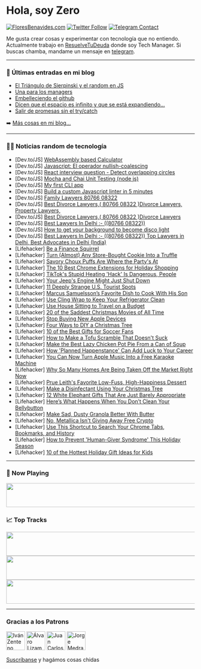 # Hola, soy Zero

[![FloresBenavides.com](https://img.shields.io/website?down_message=oops&label=MiBlog&style=for-the-badge&up_message=online&url=https%3A%2F%2Ffloresbenavides.com)](https://floresbenavides.com) [![Twitter Follow](https://img.shields.io/twitter/follow/ZeroDragon?color=%231DA1F2&label=Follow&logo=twitter&logoColor=ffffff&style=for-the-badge)](https://twitter.com/zerodragon) [![Telegram Contact](https://img.shields.io/badge/escr%C3%ADbeme-ZeroDragon-%2326A5E4?style=for-the-badge&logo=telegram)](https://t.me/zerodragon)

Me gusta crear cosas y experimentar con tecnología que no entiendo.
Actualmente trabajo en [ResuelveTuDeuda](http://github.com/resuelve) donde soy Tech Manager.
Si buscas chamba, mandame un mensaje en [telegram](https://t.me/zerodragon).

---

### 📕 Últimas entradas en mi blog
<!-- BLOG-POST-LIST:START -->
- [El Triángulo de Sierpinski y el random en JS](https://floresbenavides.com/el-triangulo-de-sierpinski-y-el-random-en-js/)
- [Una para los managers](https://floresbenavides.com/una-para-los-managers/)
- [Embelleciendo el github](https://floresbenavides.com/embelleciendo-el-github/)
- [Dicen que el espacio es infinito y que se está expandiendo…](https://floresbenavides.com/dicen-que-el-espacio-es-infinito-y-que-se-esta-expandiendo/)
- [Salir de promesas sin el try/catch](https://floresbenavides.com/salir-de-promesas-sin-el-try-catch/)
<!-- BLOG-POST-LIST:END -->

➡️ [Más cosas en mi blog...](https://floresbenavides.com)

---

### 👨‍💻 Noticias random de tecnología
<!-- TECH-POSTS:START -->
- [Dev.to/JS] [WebAssembly based Calculator](https://dev.to/b1bxonty/webassembly-based-calculator-4ab3)
- [Dev.to/JS] [Javascript: El operador nullish-coalescing](https://dev.to/matiasfha/javascript-el-operador-nullish-coalescing-4l8j)
- [Dev.to/JS] [React interview question - Detect overlapping circles](https://dev.to/learnersbucket/react-interview-question-detect-overlapping-circles-4l2i)
- [Dev.to/JS] [Mocha and Chai Unit Testing &lpar;node js&rpar;](https://dev.to/shrey802/mocha-and-chai-unit-testing-node-js-3oen)
- [Dev.to/JS] [My first CLI app](https://dev.to/learnersaurabh/my-first-cli-app-127p)
- [Dev.to/JS] [Build a custom Javascript linter in 5 minutes](https://dev.to/geoffreycopin/build-a-custom-javascript-linter-in-5-minutes-4a1j)
- [Dev.to/JS] [Family Lawyers 80766 08322](https://dev.to/vinaypratapasf/family-lawyers-80766-08322-11jp)
- [Dev.to/JS] [Best Divorce Lawyers,&lpar; 80766 08322 &rpar;Divorce Lawyers, Property Lawyers,](https://dev.to/vinaypratapasf/best-divorce-lawyers-80766-08322-divorce-lawyers-property-lawyers-134c)
- [Dev.to/JS] [Best Divorce Lawyers,&lpar; 80766 08322 &rpar;Divorce Lawyers](https://dev.to/vinaypratapasf/best-divorce-lawyers-80766-08322-divorce-lawyers-3ho7)
- [Dev.to/JS] [Best Lawyers In Delhi :- &lpar;&lpar;80766 08322&rpar;&rpar;](https://dev.to/vinaypratapasf/best-lawyers-in-delhi-80766-08322-1e4c)
- [Dev.to/JS] [How to get your background to become disco light](https://dev.to/titlexp/how-to-get-your-background-to-become-disco-light-4ida)
- [Dev.to/JS] [Best Lawyers In Delhi :- &lpar;&lpar;80766 08322&rpar;&rpar; Top Lawyers in Delhi, Best Advocates in Delhi &lpar;India&rpar;](https://dev.to/vinaypratapasf/best-lawyers-in-delhi-80766-08322-top-lawyers-in-delhi-best-advocates-in-delhi-india-115h)
- [Lifehacker] [Be a Finance Squirrel](https://lifehacker.com/be-a-finance-squirrel-1849871811)
- [Lifehacker] [Turn &lpar;Almost&rpar; Any Store-Bought Cookie Into a Truffle](https://lifehacker.com/turn-almost-any-store-bought-cookie-into-a-truffle-1849871666)
- [Lifehacker] [Savory Choux Puffs Are Where the Party&#39;s At](https://lifehacker.com/savory-choux-puffs-are-where-the-partys-at-1849871346)
- [Lifehacker] [The 10 Best Chrome Extensions for Holiday Shopping](https://lifehacker.com/the-10-best-chrome-extensions-for-holiday-shopping-1849869457)
- [Lifehacker] [TikTok&#39;s Stupid Heating &#39;Hack&#39; Is Dangerous, People](https://lifehacker.com/tiktoks-stupid-heating-hack-is-dangerous-people-1849870601)
- [Lifehacker] [Your Jeep&#39;s Engine Might Just Shut Down](https://lifehacker.com/these-jeeps-are-being-recalled-for-a-possible-sudden-en-1849870560)
- [Lifehacker] [11 Deeply Strange U.S. Tourist Spots](https://lifehacker.com/11-deeply-strange-u-s-tourist-spots-1849870496)
- [Lifehacker] [Marcus Samuelsson’s Favorite Dish to Cook With His Son](https://lifehacker.com/marcus-samuelsson-s-favorite-dish-to-cook-with-his-son-1849864949)
- [Lifehacker] [Use Cling Wrap to Keep Your Refrigerator Clean](https://lifehacker.com/use-cling-wrap-to-keep-your-refrigerator-clean-1849869857)
- [Lifehacker] [Use House Sitting to Travel on a Budget](https://lifehacker.com/use-house-sitting-to-travel-on-a-budget-1849869548)
- [Lifehacker] [20 of the Saddest Christmas Movies of All Time](https://lifehacker.com/20-of-the-saddest-christmas-movies-of-all-time-1849865801)
- [Lifehacker] [Stop Buying New Apple Devices](https://lifehacker.com/stop-buying-new-apple-devices-1849868903)
- [Lifehacker] [Four Ways to DIY a Christmas Tree](https://lifehacker.com/four-ways-to-diy-a-christmas-tree-1849867789)
- [Lifehacker] [10 of the Best Gifts for Soccer Fans](https://lifehacker.com/10-of-the-best-gifts-for-soccer-fans-1849866009)
- [Lifehacker] [How to Make a Tofu Scramble That Doesn&#39;t Suck](https://lifehacker.com/how-to-make-a-tofu-scramble-that-doesnt-suck-1849865839)
- [Lifehacker] [Make the Best Lazy Chicken Pot Pie From a Can of Soup](https://lifehacker.com/make-the-best-lazy-chicken-pot-pie-from-a-can-of-soup-1849865516)
- [Lifehacker] [How &#39;Planned Happenstance&#39; Can Add Luck to Your Career](https://lifehacker.com/how-planned-happenstance-can-add-luck-to-your-career-1849865120)
- [Lifehacker] [You Can Now Turn Apple Music Into a Free Karaoke Machine](https://lifehacker.com/you-can-now-turn-apple-music-into-a-free-karaoke-machin-1849865397)
- [Lifehacker] [Why So Many Homes Are Being Taken Off the Market Right Now](https://lifehacker.com/why-so-many-homes-are-being-taken-off-the-market-right-1849858667)
- [Lifehacker] [Prue Leith&#39;s Favorite Low-Fuss, High-Happiness Dessert](https://lifehacker.com/prue-leiths-favorite-low-fuss-high-happiness-dessert-1849864864)
- [Lifehacker] [Make a Disinfectant Using Your Christmas Tree](https://lifehacker.com/make-a-disinfectant-using-your-christmas-tree-1849865101)
- [Lifehacker] [12 White Elephant Gifts That Are Just Barely Appropriate](https://lifehacker.com/12-white-elephant-gifts-that-are-just-barely-appropriat-1849864639)
- [Lifehacker] [Here’s What Happens When You Don’t Clean Your Bellybutton](https://lifehacker.com/here-s-what-happens-when-you-don-t-clean-your-bellybutt-1849864424)
- [Lifehacker] [Make Sad, Dusty Granola Better With Butter](https://lifehacker.com/make-sad-dusty-granola-better-with-butter-1849864603)
- [Lifehacker] [No, Metallica Isn&#39;t Giving Away Free Crypto](https://lifehacker.com/no-metallica-isnt-giving-away-free-crypto-1849864418)
- [Lifehacker] [Use This Shortcut to Search Your Chrome Tabs, Bookmarks, and History](https://lifehacker.com/use-this-shortcut-to-search-your-chrome-tabs-bookmarks-1849863963)
- [Lifehacker] [How to Prevent &#39;Human-Giver Syndrome&#39; This Holiday Season](https://lifehacker.com/how-to-prevent-human-giver-syndrome-this-holiday-season-1849862145)
- [Lifehacker] [10 of the Hottest Holiday Gift Ideas for Kids](https://lifehacker.com/10-of-the-hottest-holiday-gift-ideas-for-kids-1849861941)<!-- TECH-POSTS:END -->

---

### 🎵 Now Playing
<a href="https://spotify-now-playing-dun.vercel.app/now-playing?open"><img src="https://spotify-now-playing-dun.vercel.app/now-playing" width="540" height="64"></a>

### 📈 Top Tracks
<a href="https://spotify-now-playing-dun.vercel.app/top-tracks?i=1&open"><img src="https://spotify-now-playing-dun.vercel.app/top-tracks?i=1" width="540" height="64"></a>
<a href="https://spotify-now-playing-dun.vercel.app/top-tracks?i=2&open"><img src="https://spotify-now-playing-dun.vercel.app/top-tracks?i=2" width="540" height="64"></a>
<a href="https://spotify-now-playing-dun.vercel.app/top-tracks?i=3&open"><img src="https://spotify-now-playing-dun.vercel.app/top-tracks?i=3" width="540" height="64"></a>

---

### Gracias a los Patrons
[<img src="https://avatars.githubusercontent.com/u/243380?v=4" alt="Iván Zenteno" width="50px">](https://github.com/k001) [<img src="https://avatars.githubusercontent.com/u/19955639?v=4" alt="Álvaro Lizama" width="50px">](https://github.com/alvarolizama) [<img src="https://avatars.githubusercontent.com/u/2718753?v=4" alt="Juan Carlos Ruiz" width="50px">](https://github.com/JuanCrg90) [<img src="https://avatars.githubusercontent.com/u/37025?v=4" alt="Jorge Medrano" width="50px">](https://github.com/h1pp1e) 

[Suscríbanse](https://www.patreon.com/zerodragon) y hagámos cosas chidas
